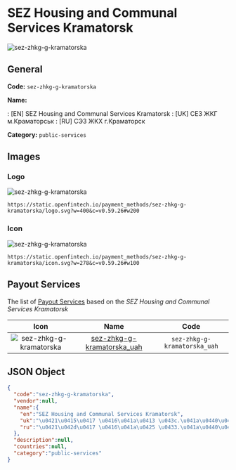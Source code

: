 
# SEZ Housing and Communal Services Kramatorsk 
![sez-zhkg-g-kramatorska](https://static.openfintech.io/payment_methods/sez-zhkg-g-kramatorska/logo.svg?w=400&c=v0.59.26#w200)  

## General 
**Code:** `sez-zhkg-g-kramatorska` 
 
**Name:** 
 
:	[EN] SEZ Housing and Communal Services Kramatorsk 
:	[UK] СЕЗ ЖКГ м.Краматорськ 
:	[RU] СЭЗ ЖКХ г.Краматорск 
 
**Category:** `public-services` 
 

## Images 

### Logo 
![sez-zhkg-g-kramatorska](https://static.openfintech.io/payment_methods/sez-zhkg-g-kramatorska/logo.svg?w=400&c=v0.59.26#w200)  

```
https://static.openfintech.io/payment_methods/sez-zhkg-g-kramatorska/logo.svg?w=400&c=v0.59.26#w200
```  

### Icon 
![sez-zhkg-g-kramatorska](https://static.openfintech.io/payment_methods/sez-zhkg-g-kramatorska/icon.svg?w=278&c=v0.59.26#w100)  

```
https://static.openfintech.io/payment_methods/sez-zhkg-g-kramatorska/icon.svg?w=278&c=v0.59.26#w100
```  

## Payout Services 
 
The list of [Payout Services](/payout-services/) based on the _SEZ Housing and Communal Services Kramatorsk_ 

|Icon|Name|Code| 
|:---:|:---:|:---:| 
|![sez-zhkg-g-kramatorska](https://static.openfintech.io/payout_methods/sez-zhkg-g-kramatorska/icon.png?w=278&c=v0.59.26#w40) |[sez-zhkg-g-kramatorska_uah](/payout-services/sez-zhkg-g-kramatorska_uah/)|`sez-zhkg-g-kramatorska_uah`| 
 

## JSON Object 

```json
{
  "code":"sez-zhkg-g-kramatorska",
  "vendor":null,
  "name":{
    "en":"SEZ Housing and Communal Services Kramatorsk",
    "uk":"\u0421\u0415\u0417 \u0416\u041a\u0413 \u043c.\u041a\u0440\u0430\u043c\u0430\u0442\u043e\u0440\u0441\u044c\u043a",
    "ru":"\u0421\u042d\u0417 \u0416\u041a\u0425 \u0433.\u041a\u0440\u0430\u043c\u0430\u0442\u043e\u0440\u0441\u043a"
  },
  "description":null,
  "countries":null,
  "category":"public-services"
}
```  

